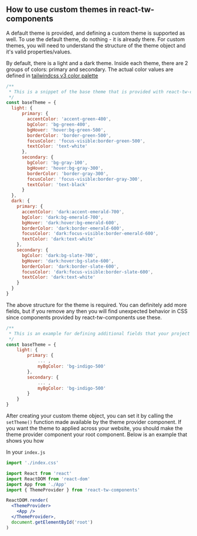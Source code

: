 ## How to use custom themes in react-tw-components

A default theme is provided, and defining a custom theme is supported as well. To use the default theme, do nothing - it is already there. For custom themes, you will need to understand the structure of the theme object and it's valid properties/values.


By default, there is a light and a dark theme. Inside each theme, there are 2 groups of colors: primary and secondary. The actual color values are defined in [tailwindcss v3 color palette](https://tailwindcss.com/docs/customizing-colors#default-color-palette)


```jsx
/**
 * This is a snippet of the base theme that is provided with react-tw-components
 */
const baseTheme = {
  light: {
      primary: {
        accentColor: 'accent-green-400',
        bgColor: 'bg-green-400',
        bgHover: 'hover:bg-green-500',
        borderColor: 'border-green-500',
        focusColor: 'focus-visible:border-green-500',
        textColor: 'text-white'
      },
      secondary: {
        bgColor: 'bg-gray-100',
        bgHover: 'hover:bg-gray-300',
        borderColor: 'border-gray-300',
        focusColor: 'focus-visible:border-gray-300',
        textColor: 'text-black'
      }
  },
  dark: {
    primary: {
      accentColor: 'dark:accent-emerald-700',
      bgColor: 'dark:bg-emerald-700',
      bgHover: 'dark:hover:bg-emerald-600',
      borderColor: 'dark:border-emerald-600',
      focusColor: 'dark:focus-visible:border-emerald-600',
      textColor: 'dark:text-white'
    },
    secondary: {
      bgColor: 'dark:bg-slate-700',
      bgHover: 'dark:hover:bg-slate-600',
      borderColor: 'dark:border-slate-600',
      focusColor: 'dark:focus-visible:border-slate-600',
      textColor: 'dark:text-white'
    }
  }
}
```


The above structure for the theme is required. You can definitely add more fields, but if you remove any then you will find unexpected behavior in CSS since components provided by react-tw-components use these.


```jsx
/**
 * This is an example for defining additional fields that your project's components can use
 */
const baseTheme = {
    light: {
        primary: {
            ... ,
            myBgColor: 'bg-indigo-500'
        },
        secondary: {
            ... ,
            myBgColor: 'bg-indigo-500'
        }
    }
}

```

After creating your custom theme object, you can set it by calling the ```setTheme()``` function made available by the theme provider component. If you want the theme to applied across your website, you should make the theme provider component your root component. Below is an example that shows you how

In your ```index.js```
```jsx
import './index.css'

import React from 'react'
import ReactDOM from 'react-dom'
import App from './App'
import { ThemeProvider } from 'react-tw-components'

ReactDOM.render(
  <ThemeProvider>
    <App />
  </ThemeProvider>,
  document.getElementById('root')
)

```